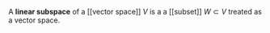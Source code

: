 A **linear subspace** of a [[vector space]] $V$ is a a [[subset]] $W \subset V$ treated as a vector space.